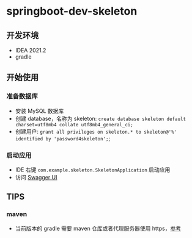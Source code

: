 # springboot-dev-skeleton

## 开发环境

+ IDEA 2021.2
+ gradle

## 开始使用

### 准备数据库
+ 安装 MySQL 数据库
+ 创建 database，名称为 skeleton: `create database skeleton default charset=utf8mb4 collate utf8mb4_general_ci;`
+ 创建用户: `grant all privileges on skeleton.* to skeleton@'%' identified by 'password4skeleton';`;

### 启动应用
+ IDE 右键 `com.example.skeleton.SkeletonApplication` 启动应用
+ 访问 [Swagger UI](http://localhost:8080/swagger-ui/index.html?configUrl=/v3/api-docs/swagger-config)

## TIPS

### maven
+ 当前版本的 gradle 需要 maven 仓库或者代理服务器使用 https，[参考](https://support.sonatype.com/hc/en-us/articles/360041287334)